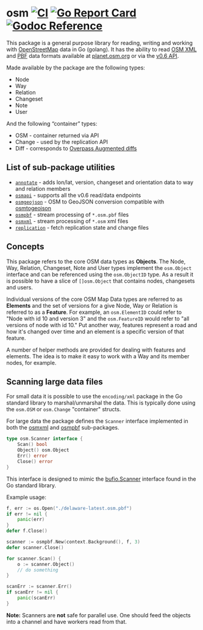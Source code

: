 osm [![CI](https://github.com/paulmach/osm/workflows/CI/badge.svg)](https://github.com/paulmach/osm/actions?query=workflow%3ACI+event%3Apush) [![Go Report Card](https://goreportcard.com/badge/github.com/paulmach/osm)](https://goreportcard.com/report/github.com/paulmach/osm) [![Godoc Reference](https://godoc.org/github.com/paulmach/osm?status.svg)](https://godoc.org/github.com/paulmach/osm)
=====

This package is a general purpose library for reading, writing and working
with [OpenStreetMap](https://osm.org) data in Go (golang). It has the ability to
read [OSM XML](https://wiki.openstreetmap.org/wiki/OSM_XML) and
[PBF](https://wiki.openstreetmap.org/wiki/PBF_Format) data formats available at
[planet.osm.org](https://planet.osm.org/) or via the
[v0.6 API](https://wiki.openstreetmap.org/wiki/API_v0.6).


Made available by the package are the following types:

* Node
* Way
* Relation
* Changeset
* Note
* User

And the following “container” types:

* OSM - container returned via API
* Change - used by the replication API
* Diff - corresponds to [Overpass Augmented diffs](https://wiki.openstreetmap.org/wiki/Overpass_API/Augmented_Diffs)

## List of sub-package utilities

* [`annotate`](annotate) - adds lon/lat, version, changeset and orientation data to way and relation members
* [`osmapi`](osmapi) - supports all the v0.6 read/data endpoints
* [`osmgeojson`](osmgeojson) - OSM to GeoJSON conversion compatible with [osmtogeojson](https://github.com/tyrasd/osmtogeojson)
* [`osmpbf`](osmpbf) - stream processing of `*.osm.pbf` files
* [`osmxml`](osmxml) - stream processing of `*.osm` xml files
* [`replication`](replication) - fetch replication state and change files

## Concepts

This package refers to the core OSM data types as **Objects**. The Node, Way,
Relation, Changeset, Note and User types implement the `osm.Object` interface
and can be referenced using the `osm.ObjectID` type. As a result it is possible
to have a slice of `[]osm.Object` that contains nodes, changesets and users.

Individual versions of the core OSM Map Data types are referred to as **Elements**
and the set of versions for a give Node, Way or Relation is referred to as a
**Feature**. For example, an `osm.ElementID` could refer to "Node with id 10 and
version 3" and the `osm.FeatureID` would refer to "all versions of node with id 10."
Put another way, features represent a road and how it's changed over time and an
element is a specific version of that feature.

A number of helper methods are provided for dealing with features and elements.
The idea is to make it easy to work with a Way and its member nodes, for example.

## Scanning large data files

For small data it is possible to use the `encoding/xml` package in the
Go standard library to marshal/unmarshal the data. This is typically done using the
`osm.OSM` or `osm.Change` "container" structs.

For large data the package defines the `Scanner` interface implemented in both the [osmxml](osmxml)
and [osmpbf](osmpbf) sub-packages.

```go
type osm.Scanner interface {
	Scan() bool
	Object() osm.Object
	Err() error
	Close() error
}
```

This interface is designed to mimic the [bufio.Scanner](https://golang.org/pkg/bufio/#Scanner)
interface found in the Go standard library.

Example usage:

```go
f, err := os.Open("./delaware-latest.osm.pbf")
if err != nil {
	panic(err)
}
defer f.Close()

scanner := osmpbf.New(context.Background(), f, 3)
defer scanner.Close()

for scanner.Scan() {
	o := scanner.Object()
	// do something
}

scanErr := scanner.Err()
if scanErr != nil {
	panic(scanErr)
}
```

**Note:** Scanners are **not** safe for parallel use. One should feed the
objects into a channel and have workers read from that.
